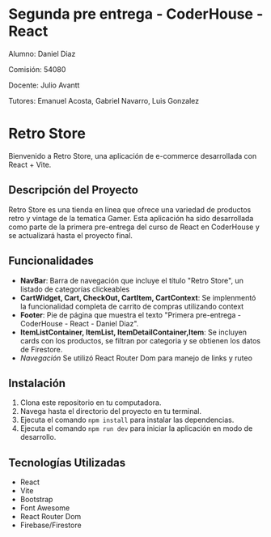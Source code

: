 # Segunda pre entrega - CoderHouse - React

Alumno: Daniel Diaz

Comisión: 54080

Docente: Julio Avantt

Tutores: Emanuel Acosta, Gabriel Navarro, Luis Gonzalez

# Retro Store

Bienvenido a Retro Store, una aplicación de e-commerce desarrollada con React + Vite.

## Descripción del Proyecto

Retro Store es una tienda en línea que ofrece una variedad de productos retro y vintage de la tematica Gamer. Esta aplicación ha sido desarrollada como parte de la primera pre-entrega del curso de React en CoderHouse y se actualizará hasta el proyecto final.

## Funcionalidades

- **NavBar**: Barra de navegación que incluye el título "Retro Store", un listado de categorías clickeables
- **CartWidget, Cart, CheckOut, CartItem, CartContext**: Se implenmentó la funcionalidad completa de carrito de compras utilizando context
- **Footer**: Pie de página que muestra el texto "Primera pre-entrega - CoderHouse - React - Daniel Diaz".
- **ItemListContainer, ItemList, ItemDetailContainer,Item**: Se incluyen cards con los productos, se filtran por categoria y se obtienen los datos de Firestore.
- *Navegación* Se utilizó React Router Dom para manejo de links y ruteo 

## Instalación

1. Clona este repositorio en tu computadora.
2. Navega hasta el directorio del proyecto en tu terminal.
3. Ejecuta el comando `npm install` para instalar las dependencias.
4. Ejecuta el comando `npm run dev` para iniciar la aplicación en modo de desarrollo.

## Tecnologías Utilizadas

- React
- Vite
- Bootstrap
- Font Awesome
- React Router Dom
- Firebase/Firestore